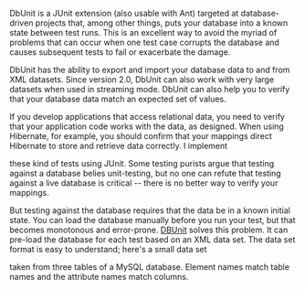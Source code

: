 DbUnit is a JUnit extension (also usable with Ant) targeted at database-driven projects that, among other things, puts your database into a known state between test runs. This is an excellent way to avoid the myriad of problems that can occur when one test case corrupts the database and causes subsequent tests to fail or exacerbate the damage.

DbUnit has the ability to export and import your database data to and from XML datasets. Since version 2.0, DbUnit can also work with very large datasets when used in streaming mode. DbUnit can also help you to verify that your database data match an expected set of values.

If you develop applications that access relational data, you need to verify that your application code works with the data, as designed. When using Hibernate, for example, you should confirm that your mappings direct Hibernate to store and retrieve data correctly. I implement 

these kind of tests using JUnit. Some testing purists argue that testing against a database belies unit-testing, but no one can refute that testing against a live database is critical -- there is no better way to verify your mappings.

  
But testing against the database requires that the data be in a known initial state. You can load the database manually before you run your test, but that becomes monotonous and error-prone. [DBUnit](http://dbunit.sourceforge.net/) solves this problem. It can pre-load the database for each test based on an XML data set. The data set format is easy to understand; here's a small data set 

taken from three tables of a MySQL database. Element names match table names and the attribute names match columns.